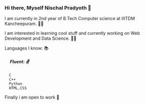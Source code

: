 ### Hi there, Myself Nischal Pradyoth 👋

I am currently in 2nd year of B.Tech Computer science at IIITDM Kancheepuram. 👨‍🎓

I am interested in learning cool stuff and currently working on Web Development and Data Science. 👨‍💻

Languages I know:  📚
##### &emsp; Fluent:  ✌️
      C    
      C++  
      Python    
      HTML,CSS 
Finally i am open to work 👀
